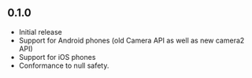 ## 0.1.0

* Initial release
* Support for Android phones (old Camera API as well as new camera2 API)
* Support for iOS phones
* Conformance to null safety.
